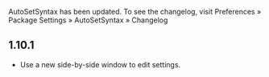 AutoSetSyntax has been updated. To see the changelog, visit
Preferences » Package Settings » AutoSetSyntax » Changelog

## 1.10.1

- Use a new side-by-side window to edit settings.
